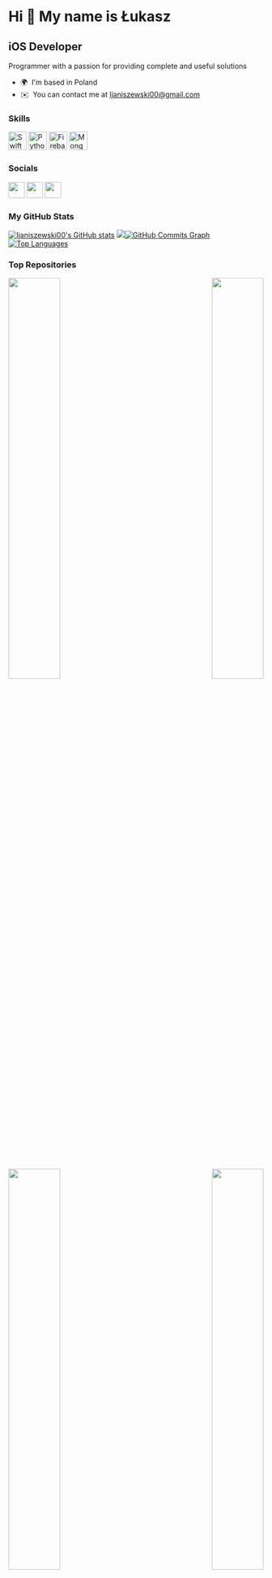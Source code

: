 Hi 👋 My name is Łukasz
=======================

iOS Developer
-------------

Programmer with a passion for providing complete and useful solutions

*   🌍  I'm based in Poland
*   ✉️  You can contact me at [ljaniszewski00@gmail.com](mailto:ljaniszewski00@gmail.com)

### Skills
<p align="left">
<a href="https://developer.apple.com/swift/" target="_blank" rel="noreferrer"><img src="https://raw.githubusercontent.com/danielcranney/readme-generator/main/public/icons/skills/swift-colored.svg" width="36" height="36" alt="Swift" /></a>
<a href="https://www.python.org/" target="_blank" rel="noreferrer"><img src="https://raw.githubusercontent.com/danielcranney/readme-generator/main/public/icons/skills/python-colored.svg" width="36" height="36" alt="Python" /></a>
<a href="https://firebase.google.com/" target="_blank" rel="noreferrer"><img src="https://raw.githubusercontent.com/danielcranney/readme-generator/main/public/icons/skills/firebase-colored.svg" width="36" height="36" alt="Firebase" /></a>
<a href="https://www.mongodb.com/" target="_blank" rel="noreferrer"><img src="https://raw.githubusercontent.com/danielcranney/readme-generator/main/public/icons/skills/mongodb-colored.svg" width="36" height="36" alt="MongoDB" /></a>
</p>
                    
### Socials
                                 
<p align="left">                         
<a href="https://www.github.com/ljaniszewski00" target="_blank" rel="noreferrer"><img src="https://raw.githubusercontent.com/danielcranney/readme-generator/main/public/icons/socials/github.svg" width="32" height="32" /></a>                        
<a href="https://www.linkedin.com/in/łukasz-janiszewski-420270231/" target="_blank" rel="noreferrer"><img src="https://raw.githubusercontent.com/danielcranney/readme-generator/main/public/icons/socials/linkedin.svg" width="32" height="32" /></a>                    
<a href="https://www.stackoverflow.com/users/14793963/vader20ff" target="_blank" rel="noreferrer"><img src="https://raw.githubusercontent.com/danielcranney/readme-generator/main/public/icons/socials/stackoverflow.svg" width="32" height="32" /></a></p>

### My GitHub Stats

<a href="http://www.github.com/ljaniszewski00"><img src="https://github-readme-stats.vercel.app/api?username=ljaniszewski00&show_icons=true&hide=stars,prs,issues,contribs&title_color=0891b2&text_color=ffffff&icon_color=0891b2&bg_color=181824&hide_border=true&show_icons=true" alt="ljaniszewski00's GitHub stats" /></a>
<a href="http://www.github.com/ljaniszewski00"><img
                  src="https://github-readme-streak-stats.herokuapp.com/?user=ljaniszewski00&stroke=ffffff&background=181824&ring=0891b2&fire=0891b2&currStreakNum=ffffff&currStreakLabel=0891b2&sideNums=ffffff&sideLabels=ffffff&dates=ffffff&hide_border=true" /></a><a
                      href="http://www.github.com/ljaniszewski00"><img src="https://activity-graph.herokuapp.com/graph?username=ljaniszewski00&bg_color=181824&color=ffffff&line=0891b2&point=ffffff&area_color=181824&area=true&hide_border=true&custom_title=GitHub%20Commits%20Graph" alt="GitHub Commits Graph" /></a><a href="https://github.com/ljaniszewski00" align="left"><img src="https://github-readme-stats.vercel.app/api/top-langs/?username=ljaniszewski00&langs_count=10&title_color=0891b2&text_color=ffffff&icon_color=0891b2&bg_color=181824&hide_border=true&locale=en&custom_title=Top%20%Languages" alt="Top Languages" /></a>
                      
### Top Repositories

<div width="100%" align="center"><a href="https://github.com/ljaniszewski00/Fit-Vein" align="left"><img align="left" width="45%" src="https://github-readme-stats.vercel.app/api/pin/?username=ljaniszewski00&repo=Fit-Vein&title_color=0891b2&text_color=ffffff&icon_color=0891b2&bg_color=181824&hide_border=true&locale=en" /></a><a href="https://github.com/ljaniszewski00/AroundMe" align="right"><img align="right" width="45%" src="https://github-readme-stats.vercel.app/api/pin/?username=ljaniszewski00&repo=AroundMe&title_color=0891b2&text_color=ffffff&icon_color=0891b2&bg_color=181824&hide_border=true&locale=en" /></a></div>
<br /><br /><br /><br /><br /><br /><br /><br />
<div width="100%" align="center"><a href="https://github.com/ljaniszewski00/Date-Up" align="left"><img align="left" width="45%" src="https://github-readme-stats.vercel.app/api/pin/?username=ljaniszewski00&repo=Date-Up&title_color=0891b2&text_color=ffffff&icon_color=0891b2&bg_color=181824&hide_border=true&locale=en" /></a><a href="https://github.com/ljaniszewski00/Artificial-Intelligence-Techniques" align="right"><img align="right" width="45%" src="https://github-readme-stats.vercel.app/api/pin/?username=ljaniszewski00&repo=Artificial-Intelligence-Techniques&title_color=0891b2&text_color=ffffff&icon_color=0891b2&bg_color=181824&hide_border=true&locale=en" /></a></div>
